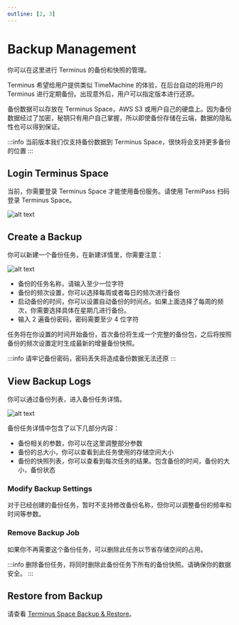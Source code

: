 ```yaml
---
outline: [2, 3]
---
```


# Backup Management

你可以在这里进行 Terminus 的备份和快照的管理。

Terminus 希望给用户提供类似 TimeMachine 的体验，在后台自动的将用户的 Terminus 进行定期备份。出现意外后，用户可以指定版本进行还原。

备份数据可以存放在 Terminus Space，AWS S3 或用户自己的硬盘上。因为备份数据经过了加密，秘钥只有用户自己掌握，所以即使备份存储在云端，数据的隐私性也可以得到保证。

:::info
当前版本我们仅支持备份数据到 Terminus Space，很快将会支持更多备份的位置
:::

## Login Terminus Space

当前，你需要登录 Terminus Space 才能使用备份服务。请使用 TermiPass 扫码登录 Terminus Space。

![alt text](/images/how-to/terminus/login_terminus_space.png)

## Create a Backup

你可以新建一个备份任务，在新建详情里，你需要注意：

![alt text](/images/how-to/terminus/create_a_backup.png)

- 备份的任务名称，请输入至少一位字符
- 备份的频次设置，你可以选择每周或者每日的频次进行备份
- 启动备份的时间，你可以设置自动备份的时间点。如果上面选择了每周的频次，你需要选择具体在星期几进行备份。
- 输入 2 遍备份密码，密码需要至少 4 位字符

任务将在你设置的时间开始备份，首次备份将生成一个完整的备份包，之后将按照备份的频次设置定时生成最新的增量备份快照。

:::info
请牢记备份密码，密码丢失将造成备份数据无法还原
:::

## View Backup Logs

你可以通过备份列表，进入备份任务详情。

![alt text](/images/how-to/terminus/view_backup_logs.png)

备份任务详情中包含了以下几部分内容：

- 备份相关的参数，你可以在这里调整部分参数
- 备份的总大小，你可以查看到此任务使用的存储空间大小
- 备份的快照列表，你可以查看到每次任务的结果。包含备份的时间，备份的大小，备份状态

### Modify Backup Settings

对于已经创建的备份任务，暂时不支持修改备份名称，但你可以调整备份的频率和时间等参数。

### Remove Backup Job

如果你不再需要这个备份任务，可以删除此任务以节省存储空间的占用。

:::info
删除备份任务，将同时删除此备份任务下所有的备份快照。请确保你的数据安全。
:::

## Restore from Backup

请查看 [Terminus Space Backup & Restore](/how-to/space/backup.md)。
